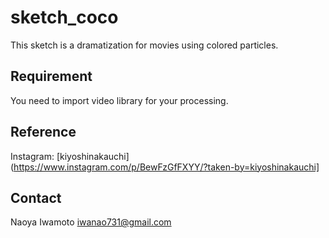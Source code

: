 # sketch_coco

This sketch is a dramatization for movies using colored particles.

## Requirement
You need to import video library for your processing.

## Reference
Instagram: [kiyoshinakauchi](https://www.instagram.com/p/BewFzGfFXYY/?taken-by=kiyoshinakauchi]

## Contact
Naoya Iwamoto
iwanao731@gmail.com
